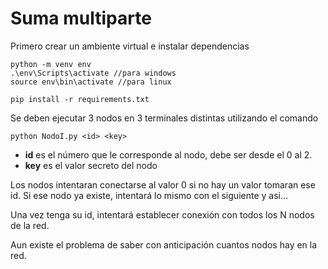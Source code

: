 # Suma multiparte

Primero crear un ambiente virtual e instalar dependencias

```
python -m venv env
.\env\Scripts\activate //para windows
source env\bin\activate //para linux

pip install -r requirements.txt
```

Se deben ejecutar 3 nodos en 3 terminales distintas utilizando el comando 

```
python NodoI.py <id> <key>
```

- **id** es el número que le corresponde al nodo, debe ser desde el 0 al 2.
- **key** es el valor secreto del nodo



Los nodos intentaran conectarse al valor 0 si no hay un valor tomaran ese id.
Si ese nodo ya existe, intentará lo mismo con el siguiente y asi...

Una vez tenga su id, intentará establecer conexión con todos los N nodos de la red.




Aun existe el problema de saber con anticipación cuantos nodos hay en la red.